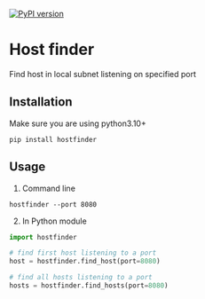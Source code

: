 [![PyPI version](https://badge.fury.io/py/hostfinder.svg)](https://badge.fury.io/py/hostfinder)
# Host finder

Find host in local subnet listening on specified port

## Installation

Make sure you are using python3.10+

 ```shell
 pip install hostfinder
 ```
    
## Usage
1) Command line

```shell
hostfinder --port 8080
```

2) In Python module

```python
import hostfinder

# find first host listening to a port
host = hostfinder.find_host(port=8080)

# find all hosts listening to a port
hosts = hostfinder.find_hosts(port=8080)
```
